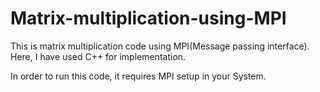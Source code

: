 # Matrix-multiplication-using-MPI

This is matrix multiplication code using MPI(Message passing interface). Here, I have used C++ for implementation. 

In order to run this code, it requires MPI setup in your System.
